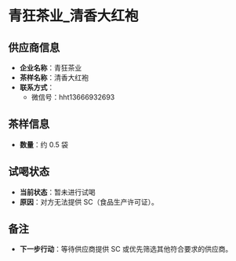 # 青狂茶业_清香大红袍

## 供应商信息
- **企业名称**：青狂茶业
- **茶样名称**：清香大红袍
- **联系方式**：
  - 微信号：hht13666932693

## 茶样信息
- **数量**：约 0.5 袋

## 试喝状态
- **当前状态**：暂未进行试喝
- **原因**：对方无法提供 SC（食品生产许可证）。

## 备注
- **下一步行动**：等待供应商提供 SC 或优先筛选其他符合要求的供应商。